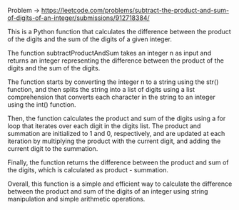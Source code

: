Problem -> https://leetcode.com/problems/subtract-the-product-and-sum-of-digits-of-an-integer/submissions/912718384/


This is a Python function that calculates the difference between the product of the digits and the sum of the digits of a given integer.

The function subtractProductAndSum takes an integer n as input and returns an integer representing the difference between the product of the digits and the sum of the digits.

The function starts by converting the integer n to a string using the str() function, and then splits the string into a list of digits using a list comprehension that converts each character in the string to an integer using the int() function.

Then, the function calculates the product and sum of the digits using a for loop that iterates over each digit in the digits list. The product and summation are initialized to 1 and 0, respectively, and are updated at each iteration by multiplying the product with the current digit, and adding the current digit to the summation.

Finally, the function returns the difference between the product and sum of the digits, which is calculated as product - summation.

Overall, this function is a simple and efficient way to calculate the difference between the product and sum of the digits of an integer using string manipulation and simple arithmetic operations.



